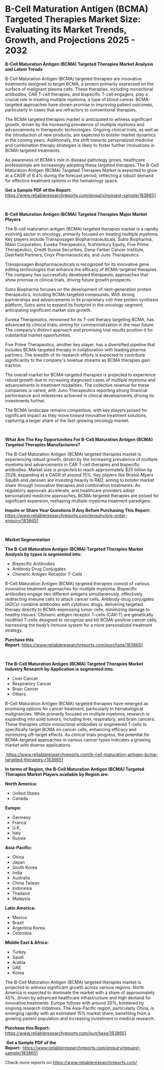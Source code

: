 <p><h1>B-Cell Maturation Antigen (BCMA) Targeted Therapies Market Size: Evaluating its Market Trends, Growth, and Projections 2025 - 2032</h1></p><p><strong>B-Cell Maturation Antigen (BCMA) Targeted Therapies Market Analysis and Latest Trends</strong></p>
<p><p>B-Cell Maturation Antigen (BCMA) targeted therapies are innovative treatments designed to target BCMA, a protein primarily expressed on the surface of malignant plasma cells. These therapies, including monoclonal antibodies, CAR T-cell therapies, and bispecific T-cell engagers, play a crucial role in treating multiple myeloma, a type of blood cancer. BCMA-targeted approaches have shown promise in improving patient outcomes, particularly in cases that are refractory to conventional therapies.</p><p>The BCMA targeted therapies market is anticipated to witness significant growth, driven by the increasing prevalence of multiple myeloma and advancements in therapeutic technologies. Ongoing clinical trials, as well as the introduction of new products, are expected to bolster market dynamics in the coming years. Additionally, the shift towards personalized medicine and combination therapy strategies is likely to foster further innovations in BCMA-targeted treatments.</p><p>As awareness of BCMA's role in disease pathology grows, healthcare professionals are increasingly adopting these targeted therapies. The B-Cell Maturation Antigen (BCMA) Targeted Therapies Market is expected to grow at a CAGR of 6.4% during the forecast period, reflecting a robust demand for effective treatment options in the hematology space.</p></p>
<p><strong>Get a Sample PDF of the Report:&nbsp;</strong> <a href="https://www.reliableresearchreports.com/enquiry/request-sample/1838651?utm_campaign=7&utm_medium=2&utm_source=Github&utm_content=ia&utm_term=03032025&utm_id=b-cell-maturation-antigen-bcma-targeted-therapies">https://www.reliableresearchreports.com/enquiry/request-sample/1838651</a></p>
<p>&nbsp;</p>
<p><strong>B-Cell Maturation Antigen (BCMA) Targeted Therapies Major Market Players</strong></p>
<p><p>The B-cell maturation antigen (BCMA) targeted therapies market is a rapidly evolving sector in oncology, primarily focused on treating multiple myeloma. Key players include Transposagen Biopharmaceuticals, Sutro Biopharma, Malin Corporation, Eureka Therapeutics, firstVentury Equity, Five Prime Therapeutics, Credit Suisse Securities, Dana-Farber Cancer Institute, Deerfield Partners, Onyx Pharmaceuticals, and Juno Therapeutics.</p><p>Transposagen Biopharmaceuticals is recognized for its innovative gene editing technologies that enhance the efficacy of BCMA-targeted therapies. The company has successfully developed therapeutic approaches that show promise in clinical trials, driving future growth prospects.</p><p>Sutro Biopharma focuses on the development of next-generation protein therapeutics, including BCMA-targeted compounds. With strong partnerships and advancements in its proprietary cell-free protein synthesis platform, Sutro aims to expand its footprint in the oncology segment, anticipating significant market size growth.</p><p>Eureka Therapeutics, renowned for its T-cell therapy targeting BCMA, has advanced its clinical trials, aiming for commercialization in the near future. The company’s distinct approach and promising trial results position it for substantial market opportunities.</p><p>Five Prime Therapeutics, another key player, has a diversified pipeline that includes BCMA-targeted therapy in collaboration with leading pharma partners. The breadth of its research efforts is expected to contribute significantly to the company's revenue streams as BCMA therapies gain traction.</p><p>The overall market for BCMA-targeted therapies is projected to experience robust growth due to increasing diagnosed cases of multiple myeloma and advancements in treatment modalities. The collective revenue for these companies is varied, with Juno Therapeutics reporting strong financial performance and milestones achieved in clinical developments, driving its investments further.</p><p>The BCMA landscape remains competitive, with key players poised for significant impact as they move toward innovative treatment solutions, capturing a larger share of the fast-growing oncology market.</p></p>
<p>&nbsp;</p>
<p><strong>What Are The Key Opportunities For B-Cell Maturation Antigen (BCMA) Targeted Therapies Manufacturers?</strong></p>
<p><p>The B-Cell Maturation Antigen (BCMA) targeted therapies market is experiencing robust growth, driven by the increasing prevalence of multiple myeloma and advancements in CAR T-cell therapies and bispecific antibodies. Market size is projected to reach approximately $25 billion by 2028, expanding at a CAGR of around 15%. Key players like Bristol-Myers Squibb and Janssen are investing heavily in R&D, aiming to bolster market share through innovative therapies and combination treatments. As regulatory approvals accelerate, and healthcare providers adopt personalized medicine approaches, BCMA-targeted therapies are poised for significant expansion, reshaping multiple myeloma treatment paradigms.</p></p>
<p><strong>Inquire or Share Your Questions If Any Before Purchasing This Report:</strong> <a href="https://www.reliableresearchreports.com/enquiry/pre-order-enquiry/1838651?utm_campaign=7&utm_medium=2&utm_source=Github&utm_content=ia&utm_term=03032025&utm_id=b-cell-maturation-antigen-bcma-targeted-therapies">https://www.reliableresearchreports.com/enquiry/pre-order-enquiry/1838651</a></p>
<p>&nbsp;</p>
<p><strong>Market Segmentation</strong></p>
<p><strong>The B-Cell Maturation Antigen (BCMA) Targeted Therapies Market Analysis by types is segmented into:</strong></p>
<p><ul><li>Bispecific Antibodies</li><li>Antibody Drug Conjugates</li><li>Chimeric Antigen Receptor T-Cells</li></ul></p>
<p><p>B-Cell Maturation Antigen (BCMA) targeted therapies consist of various innovative treatment approaches for multiple myeloma. Bispecific antibodies engage two different antigens simultaneously, effectively redirecting immune cells to attack cancer cells. Antibody-drug conjugates (ADCs) combine antibodies with cytotoxic drugs, delivering targeted therapy directly to BCMA-expressing tumor cells, minimizing damage to healthy tissues. Chimeric antigen receptor T-cells (CAR-T) are genetically modified T-cells designed to recognize and kill BCMA-positive cancer cells, harnessing the body’s immune system for a more personalized treatment strategy.</p></p>
<p><strong>Purchase this Report:&nbsp;</strong><a href="https://www.reliableresearchreports.com/purchase/1838651?utm_campaign=7&utm_medium=2&utm_source=Github&utm_content=ia&utm_term=03032025&utm_id=b-cell-maturation-antigen-bcma-targeted-therapies">https://www.reliableresearchreports.com/purchase/1838651</a></p>
<p>&nbsp;</p>
<p><strong>The B-Cell Maturation Antigen (BCMA) Targeted Therapies Market Industry Research by Application is segmented into:</strong></p>
<p><ul><li>Liver Cancer</li><li>Respiratory Cancer</li><li>Brain Cancer</li><li>Others</li></ul></p>
<p><p>B-Cell Maturation Antigen (BCMA) targeted therapies have emerged as promising options for cancer treatment, particularly in hematological malignancies. While primarily focused on multiple myeloma, research is expanding into solid tumors, including liver, respiratory, and brain cancers. These therapies utilize monoclonal antibodies or engineered T-cells to specifically target BCMA on cancer cells, enhancing efficacy and minimizing off-target effects. As clinical trials progress, the potential for BCMA-targeted approaches in various cancer types indicates a growing market with diverse applications.</p></p>
<p><a href="https://www.reliableresearchreports.com/b-cell-maturation-antigen-bcma-targeted-therapies-r1838651?utm_campaign=7&utm_medium=2&utm_source=Github&utm_content=ia&utm_term=03032025&utm_id=b-cell-maturation-antigen-bcma-targeted-therapies">&nbsp;https://www.reliableresearchreports.com/b-cell-maturation-antigen-bcma-targeted-therapies-r1838651</a></p>
<p><strong>In terms of Region, the B-Cell Maturation Antigen (BCMA) Targeted Therapies Market Players available by Region are:</strong></p>
<p>
    <p> <strong> North America: </strong>
        <ul>
            <li>United States</li>
            <li>Canada</li>
        </ul>
        </p> 
    <p> <strong> Europe: </strong>
        <ul>
            <li>Germany</li>
            <li>France</li>
            <li>U.K.</li>
            <li>Italy</li>
            <li>Russia</li>
        </ul>
        </p> 
    <p> <strong> Asia-Pacific: </strong>
        <ul>
            <li>China</li>
            <li>Japan</li>
            <li>South Korea</li>
            <li>India</li>
            <li>Australia</li>
            <li>China Taiwan</li>
            <li>Indonesia</li>
            <li>Thailand</li>
            <li>Malaysia</li>
        </ul>
        </p> 
    <p> <strong> Latin America: </strong>
        <ul>
            <li>Mexico</li>
            <li>Brazil</li>
            <li>Argentina Korea</li>
            <li>Colombia</li>
        </ul>
        </p> 
    <p> <strong> Middle East & Africa: </strong>
        <ul>
            <li>Turkey</li>
            <li>Saudi</li>
            <li>Arabia</li>
            <li>UAE</li>
            <li>Korea</li>
        </ul>
    </p>
    </p>
<p><p>The B-Cell Maturation Antigen (BCMA) targeted therapies market is projected to witness significant growth across various regions. North America is expected to dominate the market with a share of approximately 45%, driven by advanced healthcare infrastructure and high demand for innovative treatments. Europe follows with around 30%, bolstered by ongoing research initiatives. The Asia-Pacific region, particularly China, is emerging rapidly with an estimated 15% market share, benefiting from a growing patient population and increasing investment in medical research.</p></p>
<p><strong>Purchase this Report: </strong><a href="https://www.reliableresearchreports.com/purchase/1838651?utm_campaign=7&utm_medium=2&utm_source=Github&utm_content=ia&utm_term=03032025&utm_id=b-cell-maturation-antigen-bcma-targeted-therapies">https://www.reliableresearchreports.com/purchase/1838651</a></p>
<p>&nbsp;<strong>Get a Sample PDF of the Report:&nbsp;&nbsp;</strong><a href="https://www.reliableresearchreports.com/enquiry/request-sample/1838651?utm_campaign=7&utm_medium=2&utm_source=Github&utm_content=ia&utm_term=03032025&utm_id=b-cell-maturation-antigen-bcma-targeted-therapies">https://www.reliableresearchreports.com/enquiry/request-sample/1838651</a></p>
<p><strong></strong></p>
<p>Check more reports on <a href="https://www.reliableresearchreports.com/?utm_campaign=7&utm_medium=2&utm_source=Github&utm_content=ia&utm_term=03032025&utm_id=b-cell-maturation-antigen-bcma-targeted-therapies">https://www.reliableresearchreports.com/</a></p>